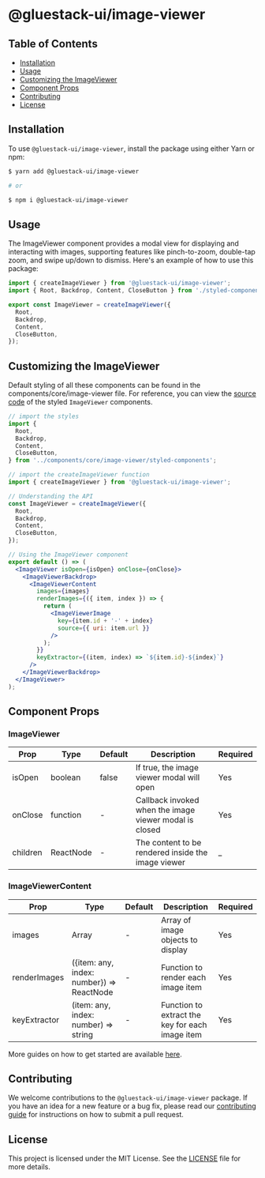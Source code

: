 # @gluestack-ui/image-viewer

## Table of Contents

- [Installation](#installation)
- [Usage](#usage)
- [Customizing the ImageViewer](#customizing-the-imageviewer)
- [Component Props](#component-props)
- [Contributing](#contributing)
- [License](#license)

## Installation

To use `@gluestack-ui/image-viewer`, install the package using either Yarn or npm:

```sh
$ yarn add @gluestack-ui/image-viewer

# or

$ npm i @gluestack-ui/image-viewer
```

## Usage

The ImageViewer component provides a modal view for displaying and interacting with images, supporting features like pinch-to-zoom, double-tap zoom, and swipe up/down to dismiss. Here's an example of how to use this package:

```jsx
import { createImageViewer } from '@gluestack-ui/image-viewer';
import { Root, Backdrop, Content, CloseButton } from './styled-components';

export const ImageViewer = createImageViewer({
  Root,
  Backdrop,
  Content,
  CloseButton,
});
```

## Customizing the ImageViewer

Default styling of all these components can be found in the components/core/image-viewer file. For reference, you can view the [source code](https://github.com/gluestack/gluestack-ui/blob/development/example/storybook/src/ui-components/ImageViewer/index.tsx) of the styled `ImageViewer` components.

```jsx
// import the styles
import {
  Root,
  Backdrop,
  Content,
  CloseButton,
} from '../components/core/image-viewer/styled-components';

// import the createImageViewer function
import { createImageViewer } from '@gluestack-ui/image-viewer';

// Understanding the API
const ImageViewer = createImageViewer({
  Root,
  Backdrop,
  Content,
  CloseButton,
});

// Using the ImageViewer component
export default () => (
  <ImageViewer isOpen={isOpen} onClose={onClose}>
    <ImageViewerBackdrop>
      <ImageViewerContent
        images={images}
        renderImages={({ item, index }) => {
          return (
            <ImageViewerImage
              key={item.id + '-' + index}
              source={{ uri: item.url }}
            />
          );
        }}
        keyExtractor={(item, index) => `${item.id}-${index}`}
      />
    </ImageViewerBackdrop>
  </ImageViewer>
);
```

## Component Props

### ImageViewer

| Prop     | Type      | Default | Description                                            | Required |
| -------- | --------- | ------- | ------------------------------------------------------ | -------- |
| isOpen   | boolean   | false   | If true, the image viewer modal will open              | Yes      |
| onClose  | function  | -       | Callback invoked when the image viewer modal is closed | Yes      |
| children | ReactNode | -       | The content to be rendered inside the image viewer     | \_       |

### ImageViewerContent

| Prop         | Type                                      | Default | Description                                     | Required |
| ------------ | ----------------------------------------- | ------- | ----------------------------------------------- | -------- |
| images       | Array<any>                                | -       | Array of image objects to display               | Yes      |
| renderImages | ({item: any, index: number}) => ReactNode | -       | Function to render each image item              | Yes      |
| keyExtractor | (item: any, index: number) => string      | -       | Function to extract the key for each image item | Yes      |

More guides on how to get started are available [here](https://ui.gluestack.io/docs/components/media-and-icons/image-viewer).

## Contributing

We welcome contributions to the `@gluestack-ui/image-viewer` package. If you have an idea for a new feature or a bug fix, please read our [contributing guide](https://github.com/gluestack/gluestack-ui/blob/main/CONTRIBUTING.md) for instructions on how to submit a pull request.

## License

This project is licensed under the MIT License. See the [LICENSE](https://github.com/gluestack/gluestack-ui/blob/main/LICENSE) file for more details.
